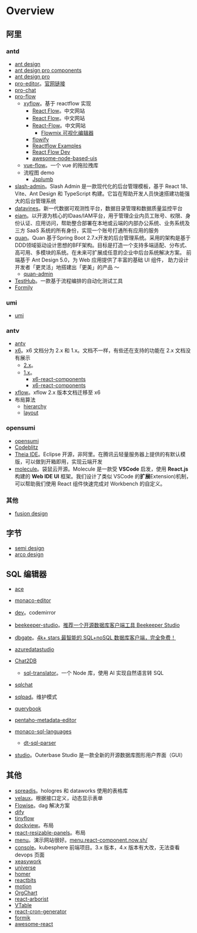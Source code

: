 # Overview

## 阿里

### antd

* [ant design](https://ant-design.antgroup.com/components/overview-cn/)
* [ant design pro components](https://pro-components.antdigital.dev/components)
* [ant design pro](https://pro.ant.design/zh-CN/)
* [pro-editor](https://github.com/ant-design/pro-editor)。[官网链接](https://pro-editor.antdigital.dev/zh-CN)
* [pro-chat](https://github.com/ant-design/pro-chat)
* [pro-flow](https://github.com/ant-design/pro-flow)
  * [xyflow](https://github.com/xyflow/xyflow)。基于 reactflow 实现
    * [React Flow](https://flow.reactjs.ac.cn/)。中文网站
    * [React Flow](https://reactflow.nodejs.cn/)。中文网站
    * [React-Flow](http://react-flow.com/guide)。中文网站
      * [Flowmix 可视化编辑器](https://flowmix.turntip.cn/flow/edit?id=KHDX7XrVqRSQevboUJ_zG)
    * [flowify](https://github.com/radityaharya/flowify)
    * [Reactflow Examples](https://reactflowexample.vercel.app/home)
    * [React Flow Dev](https://react-flow-dev.netlify.app/)
    * [awesome-node-based-uis](https://github.com/xyflow/awesome-node-based-uis)
  * [vue-flow](https://github.com/bcakmakoglu/vue-flow)。一个 vue 的拖拉拽库
  * 流程图 demo
    * [Jsplumb](https://jsplumbtoolkit.com/)
* [slash-admin](https://github.com/d3george/slash-admin)。Slash Admin 是一款现代化的后台管理模板，基于 React 18、Vite、Ant Design 和 TypeScript 构建。它旨在帮助开发人员快速搭建功能强大的后台管理系统
* [datavines](https://github.com/datavane/datavines)。新一代数据可观测性平台，数据目录管理和数据质量监控平台
* [eiam](https://github.com/topiam/eiam)。以开源为核心的IDaas/IAM平台，用于管理企业内员工账号、权限、身份认证、应用访问，帮助整合部署在本地或云端的内部办公系统、业务系统及三方 SaaS 系统的所有身份，实现一个账号打通所有应用的服务
* [quan](https://github.com/quan100/quan)。Quan 基于Spring Boot 2.7.x开发的后台管理系统。采用的架构是基于DDD领域驱动设计思想的BFF架构。目标是打造一个支持多端适配、分布式、高可用、多模块的系统。在未来可扩展成任意的企业中后台系统解决方案。 前端基于 Ant Design 5.0，为 Web 应用提供了丰富的基础 UI 组件， 助力设计开发者「更灵活」地搭建出「更美」的产品 ～
  - [quan-admin](https://github.com/quan100/quan-admin)
* [TestHub](https://github.com/dromara/TestHub)。一款基于流程编排的自动化测试工具
* [Formily](https://v2.formilyjs.org/zh-CN/guide)


### umi

* [umi](https://umijs.org/)

### antv

* [antv](https://antv.antgroup.com/)
* [x6](https://x6.antv.antgroup.com/)。x6 文档分为 2.x 和 1.x。文档不一样，有些还在支持的功能在 2.x 文档没有展示
  * [2.x](https://x6.antv.antgroup.com/)。
  * [1.x](https://x6.antv.vision/zh)。
    * [x6-react-components](https://github.com/antvis/X6/tree/master/packages/x6-react-components)
    * [x6-react-components](https://x6.antv.vision/zh/docs/api/ui/menu)
* [xflow](https://x6.antv.antgroup.com/xflow/guide/introduction)。xflow 2.x 版本文档迁移至 x6
* 布局算法
  * [hierarchy](https://github.com/antvis/hierarchy)
  * [layout](https://github.com/antvis/layout)


### opensumi

* [opensumi](https://opensumi.com/zh)
* [Codeblitz](https://codeblitz.opensumi.com/zh)
* [Theia IDE](https://theia-ide.org/)。Eclipse 开源，非阿里。在腾讯云轻量服务器上提供的有默认模版，可以做到开箱即用，实现云端开发
* [molecule](https://github.com/DTStack/molecule)。袋鼠云开源。Molecule 是一款受 **VSCode** 启发，使用 **React.js** 构建的 **Web IDE UI** 框架。我们设计了类似 VSCode 的**扩展**Extension)机制，可以帮助我们使用 React 组件快速完成对 Workbench 的自定义。

### 其他

* [fusion design](https://fusion.design/pc/)

## 字节

* [semi design](https://semi.design/zh-CN/)
* [arco design](https://arco.design/)

## SQL 编辑器

* [ace](https://github.com/ajaxorg/ace)
* [monaco-editor](https://github.com/microsoft/monaco-editor)
* [dev](https://github.com/codemirror/dev)。codemirror
* [beekeeper-studio](https://github.com/beekeeper-studio/beekeeper-studio)。[推荐一个开源数据库客户端工具 Beekeeper Studio](https://mp.weixin.qq.com/s?__biz=MzAxNTMzNDQxNQ==&mid=2247484272&idx=1&sn=4126f2dbcada1913277153a194f820e9&chksm=9b84ee10acf367063e6ee89b953522da4916953b30705201e8de1435123bddc540534cd6b2e9&mpshare=1&scene=1&srcid=0306xMvoxhjwG4mhXFFVCZsV&sharer_shareinfo=2ce66f906c6177d0737b5a6c58238a40&sharer_shareinfo_first=a5ec4b383159220b1ff2895ec493743f&version=4.1.10.99312&platform=mac#rd)
* [dbgate](https://github.com/dbgate/dbgate)。[4k+ stars 最智能的 SQL+noSQL 数据库客户端，完全免费！](https://mp.weixin.qq.com/s?__biz=Mzg3ODUzMjI5Ng==&mid=2247497967&idx=1&sn=5fe342a437c65d893d4f5ff7e186d4e5&chksm=cf10fb48f867725ecd92e5d60a498bd29ac84797c093fe1cc021015c5ef2dd385845d9e0a8fb&mpshare=1&scene=1&srcid=0303163GaVcKXp5gn7b9KoRR&sharer_shareinfo=799dda35c6473f086b8ff577ba0317fa&sharer_shareinfo_first=ef006479280b02193a93a40c6d336bcc&version=4.1.10.99312&platform=mac#rd)
* [azuredatastudio](https://github.com/microsoft/azuredatastudio)
* [Chat2DB](https://github.com/chat2db/Chat2DB)
  * [sql-translator](https://github.com/whoiskatrin/sql-translator)。一个 Node 库，使用 AI 实现自然语言转 SQL

* [sqlchat](https://github.com/sqlchat/sqlchat)
  
* [sqlpad](https://github.com/sqlpad/sqlpad)。维护模式

* [querybook](https://github.com/pinterest/querybook)

* [pentaho-metadata-editor](https://github.com/pentaho/pentaho-metadata-editor)

* [monaco-sql-languages](https://github.com/DTStack/monaco-sql-languages)
  * [dt-sql-parser](https://github.com/DTStack/dt-sql-parser)
* [studio](https://github.com/outerbase/studio)。Outerbase Studio 是一款全新的开源数据库图形用户界面（GUI）


## 其他

* [spreadjs](https://www.grapecity.com.cn/developer/spreadjs)。hologres 和 dataworks 使用的表格库
* [velaux](https://github1s.com/kubevela/velaux/blob/main/packages/velaux-ui/src/extends)。根据接口定义，动态显示表单
* [Flowise](https://github1s.com/FlowiseAI/Flowise)。dag 解决方案
* [dify](https://github.com/langgenius/dify)
* [tinyflow](https://github.com/tinyflow-ai/tinyflow)
* [dockview](https://github.com/mathuo/dockview)。布局
* [react-resizable-panels](https://github.com/bvaughn/react-resizable-panels)。布局
* [menu](https://github.com/react-component/menu)。演示网站很好。[menu.react-component.now.sh/](https://menu.react-component.now.sh/)
* [console](https://github.com/kubesphere/console/tree/release-3.4/)。kubesphere 前端项目。3.x 版本，4.x 版本有大改，无法查看 devops 页面
* [xeasywork](https://github.com/chinesHhd/xeasywork)
* [universe](https://uiverse.io/)
* [homer](https://github.com/bastienwirtz/homer)
* [reactbits](https://www.reactbits.dev/)
* [motion](https://github.com/motiondivision/motion)
* [OrgChart](https://github.com/dabeng/OrgChart)
* [react-arborist](https://github.com/brimdata/react-arborist)
* [VTable](https://github.com/VisActor/VTable)
* [react-cron-generator](https://github.com/sojinantony01/react-cron-generator)
* [formik](https://github.com/jaredpalmer/formik)
* [awesome-react](https://github.com/enaqx/awesome-react)
